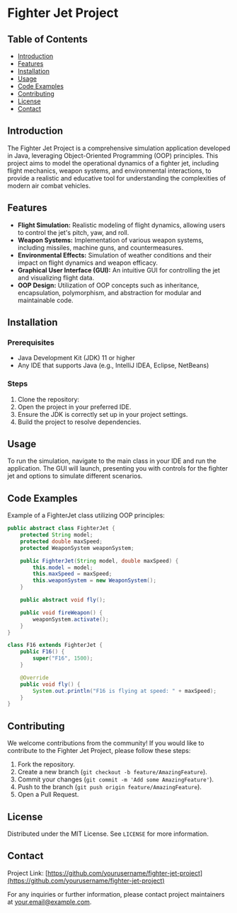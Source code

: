 # Fighter Jet Project

## Table of Contents
- [Introduction](#introduction)
- [Features](#features)
- [Installation](#installation)
- [Usage](#usage)
- [Code Examples](#code-examples)
- [Contributing](#contributing)
- [License](#license)
- [Contact](#contact)

## Introduction
The Fighter Jet Project is a comprehensive simulation application developed in Java, leveraging Object-Oriented Programming (OOP) principles. This project aims to model the operational dynamics of a fighter jet, including flight mechanics, weapon systems, and environmental interactions, to provide a realistic and educative tool for understanding the complexities of modern air combat vehicles.

## Features
- **Flight Simulation:** Realistic modeling of flight dynamics, allowing users to control the jet's pitch, yaw, and roll.
- **Weapon Systems:** Implementation of various weapon systems, including missiles, machine guns, and countermeasures.
- **Environmental Effects:** Simulation of weather conditions and their impact on flight dynamics and weapon efficacy.
- **Graphical User Interface (GUI):** An intuitive GUI for controlling the jet and visualizing flight data.
- **OOP Design:** Utilization of OOP concepts such as inheritance, encapsulation, polymorphism, and abstraction for modular and maintainable code.

## Installation
### Prerequisites
- Java Development Kit (JDK) 11 or higher
- Any IDE that supports Java (e.g., IntelliJ IDEA, Eclipse, NetBeans)

### Steps
1. Clone the repository:
2. Open the project in your preferred IDE.
3. Ensure the JDK is correctly set up in your project settings.
4. Build the project to resolve dependencies.

## Usage
To run the simulation, navigate to the main class in your IDE and run the application. The GUI will launch, presenting you with controls for the fighter jet and options to simulate different scenarios.

## Code Examples
Example of a FighterJet class utilizing OOP principles:

```java
public abstract class FighterJet {
    protected String model;
    protected double maxSpeed;
    protected WeaponSystem weaponSystem;

    public FighterJet(String model, double maxSpeed) {
        this.model = model;
        this.maxSpeed = maxSpeed;
        this.weaponSystem = new WeaponSystem();
    }

    public abstract void fly();

    public void fireWeapon() {
        weaponSystem.activate();
    }
}

class F16 extends FighterJet {
    public F16() {
        super("F16", 1500);
    }

    @Override
    public void fly() {
        System.out.println("F16 is flying at speed: " + maxSpeed);
    }
}
```

## Contributing
We welcome contributions from the community! If you would like to contribute to the Fighter Jet Project, please follow these steps:
1. Fork the repository.
2. Create a new branch (`git checkout -b feature/AmazingFeature`).
3. Commit your changes (`git commit -m 'Add some AmazingFeature'`).
4. Push to the branch (`git push origin feature/AmazingFeature`).
5. Open a Pull Request.

## License
Distributed under the MIT License. See `LICENSE` for more information.

## Contact
Project Link: [https://github.com/yourusername/fighter-jet-project](https://github.com/yourusername/fighter-jet-project)

For any inquiries or further information, please contact project maintainers at [your.email@example.com](mailto:your.email@example.com).
 
 
 
 
 
 
 
 
 
 
 
 
 
 
 
 
 
 
 
 
 
 
 
 
 
 
 
 
 
 
 
 
 
 
 
 
 
 
 
 
 
 
 
 
 
 
 
 
 
 
 
 
 
 
 
 
 
 
 
 
 
 
 
 
 
 
 
 
 
 
 
 
 
 
 
 
 
 
 
 
 
 
 
 
 
 
 
 
 
 
 
 
 
 
 
 
 
 
 
 
 
 
 
 
 
 
 
 
 
 
 
 
 
 
 
 
 
 
 
 
 
 
 
 
 
 
 
 
 
 
 
 
 
 
 
 
 
 
 
 
 
 
 
 
 
 
 
 
 
 
 
 
 
 
 
 
 
 
 
 
 
 
 
 
 
 
 
 
 
 
 
 
 
 
 
 
 
 
 
 
 
 
 
 
 
 
 
 
 
 
 
 
 
 
 
 
 
 
 
 
 
 
 
 
 
 
 
 
 
 
 
 
 
 
 
 
 
 
 
 
 
 
 
 
 
 
 
 
 
 
 
 
 
 
 
 
 
 
 
 
 
 
 
 
 
 
 
 
 
 
 
 
 
 
 
 
 
 
 
 
 
 
 
 
 
 
 
 
 
 
 
 
 
 
 
 
 
 
 
 
 
 
 
 
 
 
 
 
 
 
 
 
 
 
 
 
 
 
 
 
 
 
 
 
 
 
 
 
 
 
 
 
 
 
 
 
 
 
 
 
 
 
 
 
 
 
 
 
 
 
 
 
 
 
 
 
 
 
 
 
 
 
 
 
 
 
 
 
 
 
 
 
 
 
 
 
 
 
 
 
 
 
 
 
 
 
 
 
 
 
 
 
 
 
 
 
 
 
 
 
 
 
 
 
 
 
 
 
 
 
 
 
 
 
 
 
 
 
 
 
 
 
 
 
 
 
 
 
 
 
 
 
 
 
 
 
 
 
 
 
 
 
 
 
 
 
 
 
 
 
 
 
 
 
 
 
 
 
 
 
 
 
 
 
 
 
 
 
 
 
 
 
 
 
 
 
 
 
 
 
 
 
 
 
 
 
 
 
 
 
 
 
 
 
 
 
 
 
 
 
 
 
 
 
 
 
 
 
 
 
 
 
 
 
 
 
 
 
 
 
 
 
 
 
 
 
 
 
 
 
 
 
 
 
 
 
 
 
 
 
 
 
 
 
 
 
 
 
 
 
 
 
 
 
 
 
 
 
 
 
 
 
 
 
 
 
 
 
 
 
 
 
 
 
 
 
 
 
 
 
 
 
 
 
 
 
 
 
 
 
 
 
 
 
 
 
 
 
 
 
 
 
 
 
 
 
 
 
 
 
 
 
 
 
 
 
 
 
 
 
 
 
 
